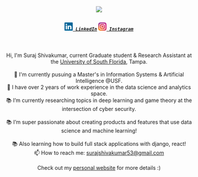 <h1 align="center">
  <a href="https://git.io/typing-svg">
    <img src="https://readme-typing-svg.herokuapp.com/?lines=Hello,+There!+👋;This+is+Suraj;Nice+to+meet+you!&center=true&size=30">
  </a>
</h1>
<h5 align="center">
  <code><a href="https://www.linkedin.com/in/suraj-shivakumar/" title="LinkedIn Profile"><img width="22" src="images/linkedin.svg"> LinkedIn</a></code>
  <code><a href="https://www.instagram.com/shotbysuri/" title="Instagram Profile"><img width="22" src="images/instagram.svg"> Instagram</a></code>
</h5>
<br>
<p align="center">
  Hi, I'm Suraj Shivakumar, current Graduate student  & Research Assistant at the <a href="https://www.usf.edu/" title="University of South Florida">University of South Florida</a>, Tampa.
  <br>
  <br>
  🔬 I'm currently pusuing a Master's in Information Systems & Artificial Intelligence @USF. 
  <br>
  🚀 I have over 2 years of work experience in the data science and analytics space.
  <br>
  📚 I’m currently researching topics in deep learning and game theory at the intersection of cyber security.
  <br>
   <br>
  📚 I’m super passionate about creating products and features that use data science and machine learning!
  <br>
   <br>
  📚 Also learning how to build full stack applications with django, react!
  <br>
  📫 How to reach me: <a href="mailto: surajshivakumar53@gmail.com">surajshivakumar53@gmail.com</a>
  <br>
  <br>
  Check out my <a href="https://surajshivkumar.github.io/porfolio/">personal website</a> for more details :)
</p>

